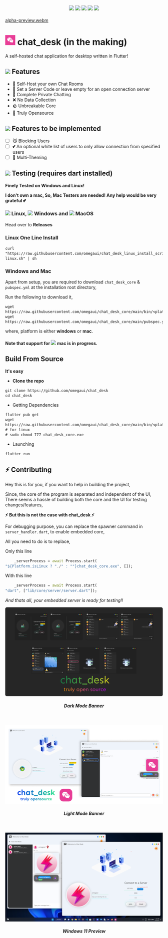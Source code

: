 
<div align="center" style="margin: 20px;">
    <a href="https://codeclimate.com/github/omegaui/chat_desk/maintainability"><img src="https://api.codeclimate.com/v1/badges/22ee0cd01d57542e4f45/maintainability" /></a>
    <a href="https://github.com/omegaui/chat_desk/actions"><img src="https://github.com/omegaui/chat_desk/actions/workflows/build-for-desktop.yml/badge.svg" /></a>
    <img src="https://img.shields.io/github/downloads/omegaui/chat_desk/total?style=social" />
    <img src="https://img.shields.io/github/v/release/omegaui/chat_desk" />
    <img src="https://img.shields.io/github/license/omegaui/chat_desk" />
</div>

[alpha-preview.webm](https://user-images.githubusercontent.com/73544069/222953852-a379b891-a3f8-4cb9-bb55-848041664768.webm)

# ![](app-icon/app_icon_32.png) chat_desk (in the making)
A self-hosted chat application for desktop written in Flutter!

## ![](https://img.icons8.com/external-basicons-color-danil-polshin/32/null/external-space-space-basicons-color-danil-polshin-13.png) Features
- 🚀 Self-Host your own Chat Rooms
- 🔐 Set a Server Code or leave empty for an open connection server
- 💙 Complete Private Chatting
- ❌ No Data Collection
- 🪨 Unbreakable Core
- 🎉 Truly Opensource

## ![](https://img.icons8.com/color-glass/32/null/lab-items.png) Features to be implemented
- [ ] 😼 Blocking Users   
- [ ] 💕 An optional white list of users to only allow connection from specified users
- [ ] 🎽 Multi-Theming 

## ![](https://img.icons8.com/external-itim2101-flat-itim2101/32/null/external-test-online-education-itim2101-flat-itim2101.png) Testing (requires dart installed)
**Finely Tested on Windows and Linux!**

**I don't own a mac, So, Mac Testers are needed! Any help would be very grateful 💕**

### ![](https://img.icons8.com/color/32/null/linux--v1.png) Linux, ![](https://img.icons8.com/fluency/32/null/windows-10.png) Windows and ![](https://img.icons8.com/color/32/null/mac-logo.png) MacOS
Head over to **Releases**

### Linux One Line Install

```shell
curl "https://raw.githubusercontent.com/omegaui/chat_desk_linux_install_script/main/script/install-linux.sh" | sh
```

### Windows and Mac
Apart from setup, you are required to download `chat_desk_core` & `pubspec.yml` at the installation root directory,

Run the following to download it,
```shell
wget https://raw.githubusercontent.com/omegaui/chat_desk_core/main/bin/<platform>/chat_desk_core.exe
wget https://raw.githubusercontent.com/omegaui/chat_desk_core/main/pubspec.yml
```

where, platform is either **windows** or **mac**. 

#### Note that support for ![](https://img.icons8.com/color/32/null/mac-logo.png) mac is in progress.


##  Build From Source

**It's easy**

- **Clone the repo**
```shell
git clone https://github.com/omegaui/chat_desk
cd chat_desk
```

- Getting Dependencies
```shell
flutter pub get
wget https://raw.githubusercontent.com/omegaui/chat_desk_core/main/bin/<platform>/chat_desk_core.exe
# for linux
# sudo chmod 777 chat_desk_core.exe
```

- Launching
```shell
flutter run 
```

## ⚡ Contributing

Hey this is for you, if you want to help in building the project,

Since, the core of the program is separated and independent of the UI,
There seems a hassle of building both the core and the UI for testing changes/features,

**⚡ But this is not the case with chat_desk ⚡**

For debugging purpose, you can replace the spawner command in `server_handler.dart`,
to enable embedded core,

All you need to do is to replace,

Only this line
```dart
    _serverProcess = await Process.start(
"${Platform.isLinux ? "./" : ""}chat_desk_core.exe", []);
```

With this line
```dart
    _serverProcess = await Process.start(
"dart", ["lib/core/server/server.dart"]);
```

_And thats all, your embedded server is ready for testing!!_


<div align="center">
    <img src="images/preview.png">
    <h4 style="font-style: italic;">Dark Mode Banner</h4>
    <br>
    <br>
    <img src="images/github-banner.png">
    <h4 style="font-style: italic;">Light Mode Banner</h4>
    <br>
    <br>
    <img src="images/preview-windows.png">
    <h4 style="font-style: italic;">Windows 11 Preview</h4>
</div>